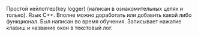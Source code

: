 Простой кейлоггер(key logger) (написан в ознакомительных целях и только). Язык С++. Вполне можно доработать или добавить какой либо функционал. Был написан во время обучения. Записывает нажатие клавиш и название окон в текстовый лог.
